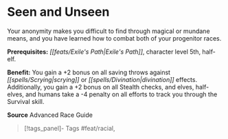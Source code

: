 ﻿---
cssclass: [feats]

---
# Seen and Unseen

Your anonymity makes you difficult to find through magical or mundane means, and you have learned how to combat both of your progenitor races.

**Prerequisites:** _[[feats/Exile's Path|Exile's Path]]_, character level 5th, half-elf.

**Benefit:** You gain a +2 bonus on all saving throws against _[[spells/Scrying|scrying]]_ or _[[spells/Divination|divination]]_ effects. Additionally, you gain a +2 bonus on all Stealth checks, and elves, half-elves, and humans take a -4 penalty on all efforts to track you through the Survival skill.

**Source** Advanced Race Guide
>[!tags_panel]- Tags
> #feat/racial, 